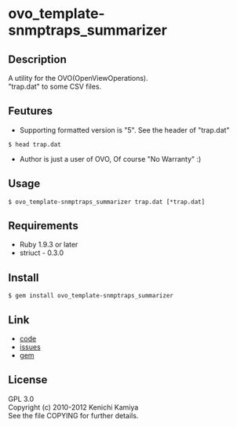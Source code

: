 ovo_template-snmptraps_summarizer
==================================

Description
------------

A utility for the OVO(OpenViewOperations).  
"trap.dat" to some CSV files.

Feutures
------------

* Supporting formatted version is "5".
  See the header of "trap.dat"

```shell
$ head trap.dat
```

* Author is just a user of OVO, Of course "No Warranty" :)

Usage
------

```shell
$ ovo_template-snmptraps_summarizer trap.dat [*trap.dat]
```

Requirements
------------

* Ruby 1.9.3 or later
* striuct - 0.3.0

Install
-------

```shell
$ gem install ovo_template-snmptraps_summarizer
```

Link
-----

* [code](https://github.com/kachick/ovo_template-snmptraps_summarizer)
* [issues](https://github.com/kachick/ovo_template-snmptraps_summarizer/issues)
* [gem](https://rubygems.org/gems/ovo_template-snmptraps_summarizer)

License
------------

GPL 3.0  
Copyright (c) 2010-2012 Kenichi Kamiya  
See the file COPYING for further details.
